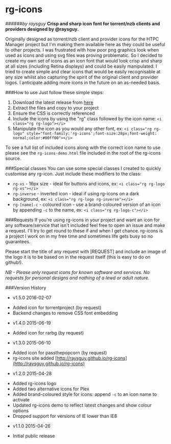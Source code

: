 # rg-icons
######*by raysguy*
**Crisp and sharp icon font for torrent/nzb clients and providers designed by @raysguy.**

Originally designed as torrent/nzb client and provider icons for the HTPC Manager project but I'm making them available here as they could be useful to other projects.  I was frustrated with how poor png graphics look when used as icons and using svg files was proving problematic.  So I decided to create my own set of icons as an icon font that would look crisp and sharp at all sizes (including Retina displays) and could be easily manipulated.  I tried to create simple and clear icons that would be easily recognisable at any size whilst also capturing the spirit of the original client and provider logos.  I anticipate adding more icons in the future on an as-needed basis.

###How to use
Just follow these simple steps:
 1. Download the latest release from [here](https://github.com/raysguy/rg-icons/releases/latest)
 2. Extract the files and copy to your project
 3. Ensure the CSS is correctly referenced
 4. Include the icons by using the "rg" class followed by the icon name: `<i class="rg rg-logo"></i>`
 5. Manipulate the icon as you would any other font, ex: `<i class="rg rg-logo" style="font-family:'rg-icons';font-size:28px;font-weight: normal;color:#00ff00"></i>`

To see a full list of included icons along with the correct icon name to use please see the `rg-icons-demo.html` file included in the root of the rg-icons source.
 
###Special classes
You can use some special classes I created to quickly customise any rg-icon.  Just include these modifiers to the class:
 * `rg-xs` - 16px size - ideal for buttons and icons, ex: `<i class="rg rg-logo rg-xs"></i>`
 * `rg-inverse` - inverted icon - ideal if using rg-icons on a dark background, ex: `<i class="rg rg-logo rg-inverse"></i>`
 * `rg-[name]-c` - coloured icon - use a brand-coloured version of an icon by appending `-c` to the name, ex: `<i class="rg rg-logo-c"></i>`
 
###Requests
If you're using rg-icons in your project and want an icon for any software/service that isn't included feel free to open an issue and make a request.  I'll try to get round to these if and when I get chance.  rg-icons is a project I work on in my free time and sometimes life gets busy so no guarantees.

Please start the title of any request with [REQUEST] and include an image of the logo it is to be based on in the request itself (this is easy to do on github!).

*NB - Please only request icons for known software and services.  No requests for personal designs and nothing of a lewd or adult nature.*

###Version History
 * v1.5.0 2016-02-07
  - Added icon for torrentproject (by request)
  - Backend changes to remove CSS font embedding

 * v1.4.0 2015-06-19
  - Added icon for rarbg (by request)

 * v1.3.0 2015-06-10
  - Added icon for passthepopcorn (by request)
  - rg-icons site added [http://raysguy.github.io/rg-icons](http://raysguy.github.io/rg-icons)
 
 * v1.2.0 2015-04-28
  - Added rg-icons logo
  - Added two alternative icons for Plex
  - Added brand-coloured style for icons: append `-c` to an icon name to activate
  - Updated rg-icons demo to reflect latest changes and show colour options
  - Dropped support for versions of IE lower than IE8

 * v1.1.0 2015-04-26
  - Initial public release
